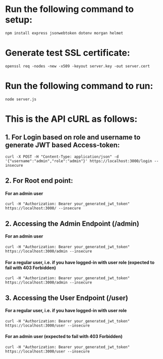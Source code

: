# Run the following command to setup:

```
npm install express jsonwebtoken dotenv morgan helmet
```

# Generate test SSL certificate:

```
openssl req -nodes -new -x509 -keyout server.key -out server.cert
```

# Run the following command to run:

```
node server.js
```

# This is the API cURL as follows:

## 1. For Login based on role and username to generate JWT based Access-token:

```
curl -X POST -H "Content-Type: application/json" -d '{"username":"admin","role":"admin"}' https://localhost:3000/login --insecure
```

## 2. For Root end point:

#### For an admin user

```
curl -H "Authorization: Bearer your_generated_jwt_token" https://localhost:3000/ --insecure
```

## 2. Accessing the Admin Endpoint (/admin)

#### For an admin user

```
curl -H "Authorization: Bearer your_generated_jwt_token" https://localhost:3000/admin --insecure
```

#### For a regular user, i.e. if you have logged-in with user role (expected to fail with 403 Forbidden)

```
curl -H "Authorization: Bearer your_generated_jwt_token" https://localhost:3000/admin --insecure
```

## 3. Accessing the User Endpoint (/user)

#### For a regular user, i.e. if you have logged-in with user role

```
curl -H "Authorization: Bearer your_generated_jwt_token" https://localhost:3000/user --insecure
```

#### For an admin user (expected to fail with 403 Forbidden)

```
curl -H "Authorization: Bearer your_generated_jwt_token" https://localhost:3000/user --insecure
```
